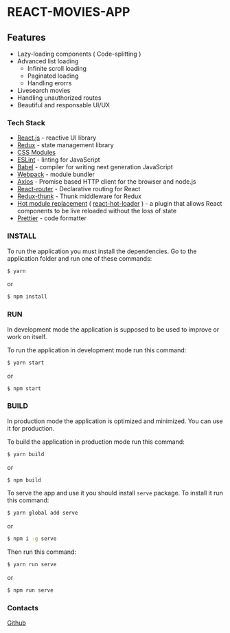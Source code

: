 # REACT-MOVIES-APP

## Features

- Lazy-loading components ( Code-splitting )
- Advanced list loading
  - Infinite scroll loading
  - Paginated loading
  - Handling erorrs
- Livesearch movies
- Handling unauthorized routes
- Beautiful and responsable UI/UX

### Tech Stack

- [React.js](https://reactjs.org/) - reactive UI library
- [Redux](https://redux.js.org/) - state management library
- [CSS Modules](https://github.com/css-modules/webpack-demo)
- [ESLint](https://eslint.org/) - linting for JavaScript
- [Babel](https://babeljs.io/) - compiler for writing next generation JavaScript
- [Webpack](https://webpack.js.org/) - module bundler
- [Axios](https://github.com/axios/axios) - Promise based HTTP client for the browser and node.js
- [React-router](https://github.com/ReactTraining/react-router) - Declarative routing for React
- [Redux-thunk](https://github.com/reduxjs/redux-thunk) - Thunk middleware for Redux
- [Hot module replacement](https://webpack.js.org/concepts/hot-module-replacement/) ( [react-hot-loader](https://github.com/gaearon/react-hot-loader) ) - a plugin that allows React components to be live reloaded without the loss of state
- [Prettier](https://prettier.io/) - code formatter

### INSTALL

To run the application you must install the dependencies. Go to the application folder and run one of these commands:

```sh
$ yarn
```

or

```sh
$ npm install
```

### RUN

In development mode the application is supposed to be used to improve or work on itself.

To run the application in development mode run this command:

```sh
$ yarn start
```

or

```sh
$ npm start
```

### BUILD

In production mode the application is optimized and minimized. You can use it for production.

To build the application in production mode run this command:

```sh
$ yarn build
```

or

```sh
$ npm build
```

To serve the app and use it you should install `serve` package. To install it run this command:

```sh
$ yarn global add serve
```

or

```sh
$ npm i -g serve
```

Then run this command:

```sh
$ yarn run serve
```

or

```sh
$ npm run serve
```


### Contacts

[Github](https://github.com/deebov)
